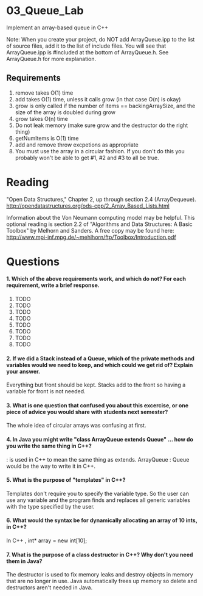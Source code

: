 03_Queue_Lab
============

Implement an array-based queue in C++

Note: When you create your project, do NOT add ArrayQueue.ipp to the list of source files, add it to the list of include files. You will see that ArrayQueue.ipp is #included at the bottom of ArrayQueue.h. See ArrayQueue.h for more explanation.

Requirements
------------

1. remove takes O(1) time
2. add takes O(1) time, unless it calls grow (in that case O(n) is okay)
3. grow is only called if the number of items == backingArraySize, and the size of the array is doubled during grow
4. grow takes O(n) time
5. Do not leak memory (make sure grow and the destructor do the right thing)
6. getNumItems is O(1) time
7. add and remove throw excpetions as appropriate
8. You must use the array in a circular fashion. If you don't do this you probably won't be able to get #1, #2 and #3 to all be true.

Reading
=======
"Open Data Structures," Chapter 2, up through section 2.4 (ArrayDequeue). http://opendatastructures.org/ods-cpp/2_Array_Based_Lists.html

Information about the Von Neumann computing model may be helpful. This optional reading is section 2.2 of "Algorithms and Data Structures: A Basic Toolbox" by Melhorn and Sanders. A free copy may be found here: http://www.mpi-inf.mpg.de/~mehlhorn/ftp/Toolbox/Introduction.pdf

Questions
=========

#### 1. Which of the above requirements work, and which do not? For each requirement, write a brief response.

1. TODO
2. TODO
3. TODO
4. TODO
5. TODO
6. TODO
7. TODO
8. TODO

#### 2. If we did a Stack instead of a Queue, which of the private methods and variables would we need to keep, and which could we get rid of? Explain your answer.
Everything but front should be kept. Stacks add to the front so having a variable for front is not needed. 

#### 3. What is one question that confused you about this excercise, or one piece of advice you would share with students next semester?
The whole idea of circular arrays was confusing at first. 

#### 4. In Java you might write "class ArrayQueue extends Queue" ... how do you write the same thing in C++?
: is used in C++ to mean the same thing as extends. ArrayQueue : Queue would be the way to write it in C++.

#### 5. What is the purpose of "templates" in C++?
Templates don't require you to specify the variable type. So the user can use any variable and the program finds and replaces all generic variables with the type specified by the user.

#### 6. What would the syntax be for dynamically allocating an array of 10 ints, in C++?
In C++ , int* array = new int[10];

#### 7. What is the purpose of a class destructor in C++? Why don't you need them in Java?
The destructor is used to fix memory leaks and destroy objects in memory that are no longer in use. Java automatically frees up memory so delete and destructors aren't needed in Java.
